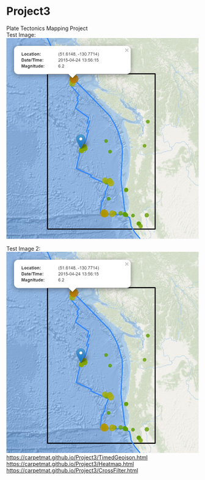 # Project3
Plate Tectonics Mapping Project<br>
Test Image: ![Alt Text](images/2015_04.png)

Test Image 2: <img size=70% alt="hello" src=images/2015_04.PNG>
https://carpetmat.github.io/Project3/TimedGeojson.html<br>
https://carpetmat.github.io/Project3/Heatmap.html<br>
https://carpetmat.github.io/Project3/CrossFilter.html<br>

